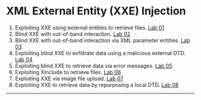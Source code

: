 # XML External Entity (XXE) Injection

1. Exploiting XXE using external entities to retrieve files. [Lab 01](./Lab%2001/README.md)
2. Blind XXE with out-of-band interaction. [Lab 02](./Lab%2002/README.md)
3. Blind XXE with out-of-band interaction via XML parameter entities. [Lab 03](./Lab%2003/README.md)
4. Exploiting blind XXE to exfiltrate data using a malicious external DTD. [Lab 04](./Lab%2004/README.md)
5. Exploiting blind XXE to retrieve data via error messages. [Lab 05](./Lab%2005/README.md)
6. Exploiting XInclude to retrieve files. [Lab 06](./Lab%2006/README.md)
7. Exploiting XXE via image file upload. [Lab 07](./Lab%2007/README.md)
8. Exploiting XXE to retrieve data by repurposing a local DTD. [Lab 08](./Lab%2008/README.md)

---
